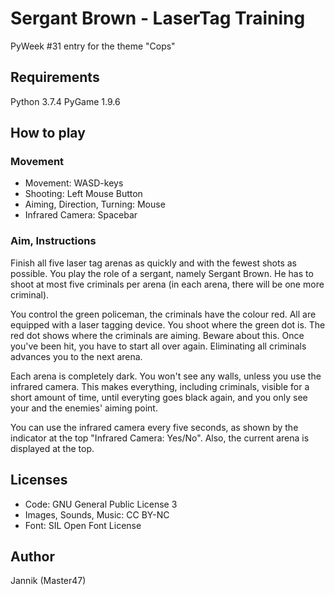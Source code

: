 # Sergant Brown - LaserTag Training
PyWeek #31 entry for the theme "Cops"

## Requirements
Python 3.7.4
PyGame 1.9.6

## How to play
### Movement
- Movement: WASD-keys
- Shooting: Left Mouse Button
- Aiming, Direction, Turning: Mouse
- Infrared Camera: Spacebar

### Aim, Instructions
Finish all five laser tag arenas as quickly and with the fewest shots as possible.
You play the role of a sergant, namely Sergant Brown.
He has to shoot at most five criminals per arena (in each arena, there will be one more criminal).

You control the green policeman, the criminals have the colour red.  All are equipped with a laser tagging device.  You shoot where the green dot is.
The red dot shows where the criminals are aiming.  Beware about this.
Once you've been hit, you have to start all over again.
Eliminating all criminals advances you to the next arena.

Each arena is completely dark.  You won't see any walls, unless you use the infrared camera.  This makes everything, including criminals, visible for a short amount of time, until everyting goes black again, and you only see your and the enemies' aiming point.

You can use the infrared camera every five seconds, as shown by the indicator at the top "Infrared Camera: Yes/No".
Also, the current arena is displayed at the top.

## Licenses
- Code: GNU General Public License 3
- Images, Sounds, Music: CC BY-NC
- Font: SIL Open Font License

## Author
Jannik (Master47)
